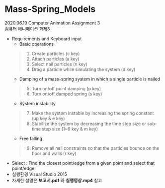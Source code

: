 # Mass-Spring_Models
2020.06.19 Computer Animation Assignment 3  
컴퓨터 애니메이션 과제3  

- Requirements and Keyboard input  
  - Basic operations  
  > 1. Create particles (c key)  
  > 2. Attach particles (a key)  
  > 3. Select nail particles (n key)  
  > 4. Drag a particle while simulating the system (d key)  
  - Damping of a mass-spring system in which a single particle is nailed  
  > 5. Turn on/off point damping (p key)  
  > 6. Turn on/off damped spring (s key)  
  - System instability
  > 7. Make the system instable by increasing the spring constant (up key & e key)
  > 8. Stabilize the system by decreasing the time step size or sub-time step size (1~9 key & m key)
  - Free falling
  > 9. Remove all nail constraints so that the particles bounce on the floor and walls (r key)
- Select : Find the closest point/edge from a given point and select that point/edge
- 실행환경 Visual Studio 2015
- 자세한 설명은 **보고서.pdf** 와 **실행영상.mp4** 참고
